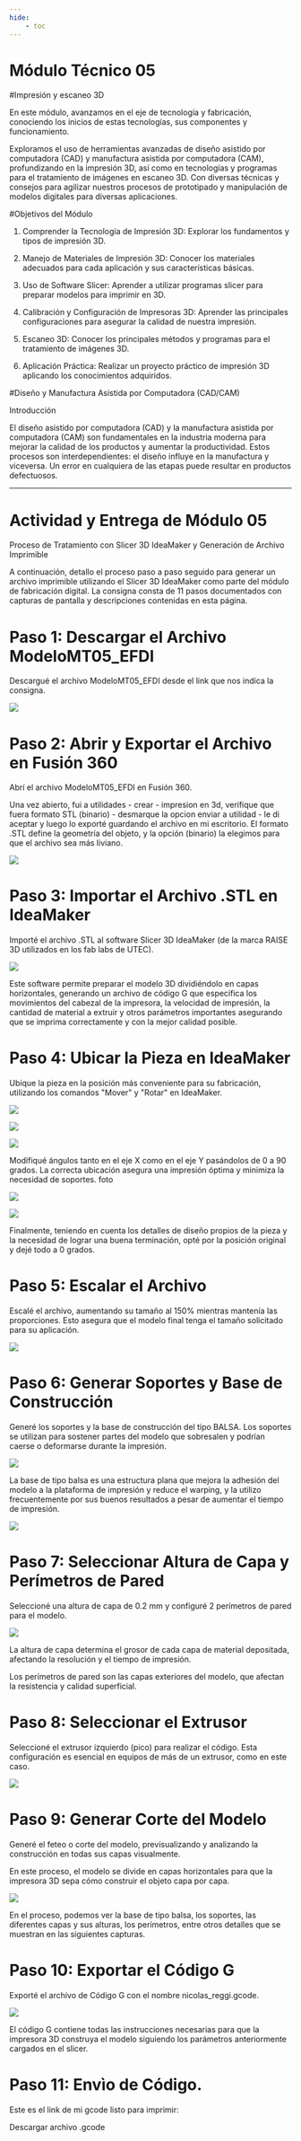 ```yaml
---
hide:
    - toc
---
```


# Módulo Técnico 05

#Impresión y escaneo 3D


En este módulo, avanzamos en el eje de tecnología y fabricación, conociendo los inicios de estas tecnologías, sus componentes y funcionamiento.

 Exploramos el uso de herramientas avanzadas de diseño asistido por computadora (CAD) y manufactura asistida por computadora (CAM), profundizando en la impresión 3D, así como en tecnologías y programas para el tratamiento de imágenes en escaneo 3D.
  Con diversas técnicas y consejos para agilizar nuestros procesos de prototipado y manipulación de modelos digitales para diversas aplicaciones.


#Objetivos del Módulo
1.	Comprender la Tecnología de Impresión 3D: Explorar los fundamentos y tipos de impresión 3D.


2.	Manejo de Materiales de Impresión 3D: Conocer los materiales adecuados para cada aplicación y sus características básicas.


3.	Uso de Software Slicer: Aprender a utilizar programas slicer para preparar modelos para imprimir en 3D.


4.	Calibración y Configuración de Impresoras 3D: Aprender las principales configuraciones para asegurar la calidad de nuestra impresión.


5.	Escaneo 3D: Conocer los principales métodos y programas para el tratamiento de imágenes 3D.


6.	Aplicación Práctica: Realizar un proyecto práctico de impresión 3D aplicando los conocimientos adquiridos.


#Diseño y Manufactura Asistida por Computadora (CAD/CAM)


Introducción


El diseño asistido por computadora (CAD) y la manufactura asistida por computadora (CAM) son fundamentales en la industria moderna para mejorar la calidad de los productos y aumentar la productividad. Estos procesos son interdependientes: el diseño influye en la manufactura y viceversa. Un error en cualquiera de las etapas puede resultar en productos defectuosos.


----------- ----------------------- ----------------- ---------------- --------------

# Actividad y Entrega de Módulo 05


Proceso de Tratamiento con Slicer 3D IdeaMaker y Generación de Archivo Imprimible


A continuación, detallo el proceso paso a paso seguido para generar un archivo imprimible utilizando el Slicer 3D IdeaMaker como parte del módulo de fabricación digital. La consigna consta de 11 pasos documentados con capturas de pantalla y descripciones contenidas en esta página.


# Paso 1: Descargar el Archivo ModeloMT05_EFDI
Descargué el archivo ModeloMT05_EFDI desde el link que nos indica la consigna.

![](../images/mt05/imp01.jpg)


# Paso 2: Abrir y Exportar el Archivo en Fusión 360
Abrí el archivo ModeloMT05_EFDI en Fusión 360. 

Una vez abierto, fui a utilidades - crear - impresion en 3d, verifique que fuera formato STL (binario) - desmarque la opcion enviar a utilidad - le di aceptar y luego lo exporté guardando el archivo en mi escritorio. El formato .STL define la geometría del objeto, y la opción (binario) la elegimos para que el archivo sea más liviano.

![](../images/mt05/imp02b.jpg)


# Paso 3: Importar el Archivo .STL en IdeaMaker
Importé el archivo .STL al software Slicer 3D IdeaMaker (de la marca RAISE 3D utilizados en los fab labs de UTEC). 

![](../images/mt05/imp03b.jpg)


Este software permite preparar el modelo 3D dividiéndolo en capas horizontales, generando un archivo de código G que especifica los movimientos del cabezal de la impresora, la velocidad de impresión, la cantidad de material a extruir y otros parámetros importantes asegurando que se imprima correctamente y con la mejor calidad posible.


# Paso 4: Ubicar la Pieza en IdeaMaker
Ubique la pieza en la posición más conveniente para su fabricación, utilizando los comandos "Mover" y "Rotar" en IdeaMaker. 

![](../images/mt05/imp04.jpg)


![](../images/mt05/imp06.jpg)


![](../images/mt05/imp07.jpg)

Modifiqué ángulos tanto en el eje X como en el eje Y pasándolos de 0 a 90 grados. La correcta ubicación asegura una impresión óptima y minimiza la necesidad de soportes. 
foto


![](../images/mt05/imp07.jpg)


![](../images/mt05/imp08.jpg)



Finalmente, teniendo en cuenta los detalles de diseño propios de la pieza y la necesidad de lograr una buena terminación, opté por la posición original y dejé todo a 0 grados.


# Paso 5: Escalar el Archivo
Escalé el archivo, aumentando su tamaño al 150% mientras mantenía las proporciones. Esto asegura que el modelo final tenga el tamaño solicitado para su aplicación.

![](../images/mt05/imp09.jpg)


# Paso 6: Generar Soportes y Base de Construcción
Generé los soportes y la base de construcción del tipo BALSA. Los soportes se utilizan para sostener partes del modelo que sobresalen y podrían caerse o deformarse durante la impresión. 

![](../images/mt05/imp11.jpg)


La base de tipo balsa es una estructura plana que mejora la adhesión del modelo a la plataforma de impresión y reduce el warping, y la utilizo frecuentemente por sus buenos resultados a pesar de aumentar el tiempo de impresión.


![](../images/mt05/imp10.jpg)

# Paso 7: Seleccionar Altura de Capa y Perímetros de Pared
Seleccioné una altura de capa de 0.2 mm y configuré 2 perímetros de pared para el modelo. 

![](../images/mt05/imp11.jpg)


La altura de capa determina el grosor de cada capa de material depositada, afectando la resolución y el tiempo de impresión. 


Los perímetros de pared son las capas exteriores del modelo, que afectan la resistencia y calidad superficial.

# Paso 8: Seleccionar el Extrusor
Seleccioné el extrusor izquierdo (pico) para realizar el código. Esta configuración es esencial en equipos de más de un extrusor, como en este caso.


![](../images/mt05/imp12.jpg)

# Paso 9: Generar Corte del Modelo
Generé el feteo o corte del modelo, previsualizando y analizando la construcción en todas sus capas visualmente. 


En este proceso, el modelo se divide en capas horizontales para que la impresora 3D sepa cómo construir el objeto capa por capa. 

![](../images/mt05/imp14.jpg)


En el proceso, podemos ver la base de tipo balsa, los soportes, las diferentes capas y sus alturas, los perímetros, entre otros detalles que se muestran en las siguientes capturas.


# Paso 10: Exportar el Código G
Exporté el archivo de Código G con el nombre nicolas_reggi.gcode. 

![](../images/mt05/imp15.jpg)


El código G contiene todas las instrucciones necesarias para que la impresora 3D construya el modelo siguiendo los parámetros anteriormente cargados en el slicer.


# Paso 11: Envìo de Código.
Este es el link de mi gcode listo para imprimir:


Descargar archivo .gcode
